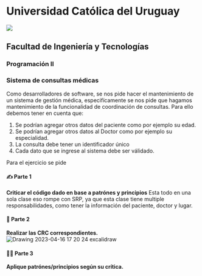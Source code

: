 # Universidad Católica del Uruguay
<img src="https://ucu.edu.uy/sites/all/themes/univer/logo.png">

## Facultad de Ingeniería y Tecnologías
### Programación II

### Sistema de consultas médicas

Como desarrolladores de software, se nos pide hacer el mantenimiento de un sistema de gestión médica, especifícamente se nos pide que hagamos mantenimiento de la funcionalidad de coordinación de consultas. Para ello debemos tener en cuenta que:
1. Se podrían agregar otros datos del paciente como por ejemplo su edad.
2. Se podrían agregar otros datos al Doctor como por ejemplo su especialidad.
3. La consulta debe tener un identificador único
4. Cada dato que se ingrese al sistema debe ser válidado.

Para el ejercicio se pide

#### ✍ Parte 1
**Criticar el código dado en base a patrónes y principios**
Esta todo en una sola clase eso rompe con SRP, ya que esta clase tiene multiple responsabilidades, como tener la información del paciente, doctor y lugar.
#### 🧐 Parte 2
**Realizar las CRC correspondientes.**
![Drawing 2023-04-16 17 20 24 excalidraw](https://user-images.githubusercontent.com/127800652/232345679-ad3be91c-9810-43c8-bb25-2da223660680.svg)


#### 👩‍💻 Parte 3
**Aplique patrónes/principios según su crítica.**

